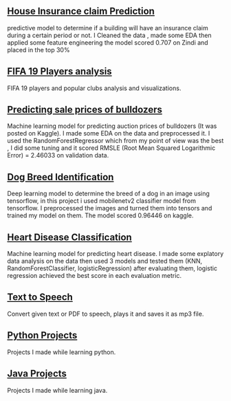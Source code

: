 

## [House Insurance claim Prediction](https://github.com/IyadAli-crypto/Nigeria-Insurance-Prediction)
predictive model to determine if a building will have an insurance claim during a certain period or not. I Cleaned the data , made some EDA then applied some feature engineering the model scored 0.707 on Zindi and placed in the top 30%

## [FIFA 19 Players analysis](https://github.com/IyadAli-crypto/FiFa19-Analysis)
FIFA 19 players and popular clubs analysis and visualizations.

## [Predicting sale prices of bulldozers](https://github.com/IyadAli-crypto/Predicting-sale-prices-of-bulldozers-using-Machine-Learning)
Machine learning model for predicting auction prices of bulldozers (It was posted on Kaggle). I made some EDA on the data and preprocessed it. I used the RandomForestRegressor which from my point of view was the best , I did some tuning and it scored RMSLE (Root Mean Squared Logarithmic Error) = 2.46033 on validation data.

## [Dog Breed Identification](https://github.com/IyadAli-crypto/Dog-breed-identification)
 Deep learning model to determine the breed of a dog in an image using tensorflow, in this project i used mobilenetv2 classifier model from tensorflow.
 I preprocessed the images and turned them into tensors and trained my model on them. The model scored 0.96446 on kaggle.

## [Heart Disease Classification](https://github.com/IyadAli-crypto/Heart-Disease-prediction)
Machine learning model for predicting heart disease.
I made some explatory data analysis on the data then used 3 models and tested them (KNN, RandomForestClassifier, logisticRegression) after evaluating them,  logistic 
regression achieved the best score in each evaluation metric.

## [Text to Speech](https://github.com/IyadAli-crypto/Text-to-Speech-using-python)
 Convert given text or PDF to speech, plays it and saves it as mp3 file.

## [Python Projects](https://github.com/IyadAli-crypto/Python-Projects)
Projects I made while learning python.

## [Java Projects](https://github.com/IyadAli-crypto/Java-Projects)
Projects I made while learning java.
